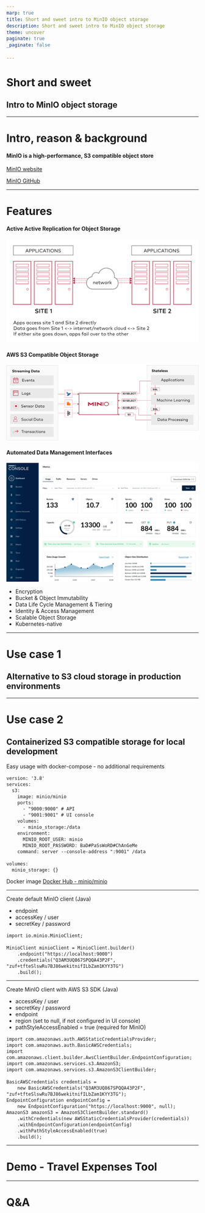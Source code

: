 ```yaml
---
marp: true
title: Short and sweet intro to MinIO object storage
description: Short and sweet intro to MinIO object storage
theme: uncover
paginate: true
_paginate: false

---
```


# Short and sweet

## Intro to MinIO object storage

---

# Intro, reason & background

#### MinIO is a high-performance, S3 compatible object store

<!--

* implemented in Go language
* built for large scale AI/ML, data lake and database workloads. 
* runs on any cloud or on-premises infrastructure.

-->

[MinIO website](https://min.io/)

[MinIO GitHub](https://github.com/minio/minio)

---

# Features

#### Active Active Replication for Object Storage
![Active-Active Cross Region/Zone Replication](/images/active-active-replication.svg "Active-Active Cross Region/Zone Replication")

#### AWS S3 Compatible Object Storage
![AWS S3 Compatible Object Storage](/images/s3-compatibility.svg "AWS S3 Compatible Object Storage")

#### Automated Data Management Interfaces
![Automated Data Management Interfaces](/images/minio_console.png "Automated Data Management Interfaces")

* Encryption
* Bucket & Object Immutability
* Data Life Cycle Management & Tiering
* Identity & Access Management
* Scalable Object Storage
* Kubernetes-native

<!--

Active Active Replication for Object Storage
Active-Active Cross Region/Zone Replication
MinIO is the only vendor that offers it today

Encryption
MinIO encrypts data when stored on disk and when transmitted over the network. 
MinIO’s state-of-the-art encryption schemes support granular object-level encryption using modern, industry-standard encryption algorithms
Object encryption, network encryption, key encryption service

Automated Data Management Interfaces
MinIO offers a suite of options to cover every persona in a data-driven enterprise, 
such as graphical user interfaces (GUI), command line interfaces (CLI) and application programming interfaces (API)

Bucket & Object Immutability
MinIO supports a complete range of functionality including object locking, retention, legal holds, governance, and compliance.

AWS S3 Compatible Object Storage
MinIO’s S3 implementation is (one of) the most widely tested and implemented alternative to AWS S3 in the world.
One of the earliest adopters of the S3 API (both V2 and V4) and one of the few storage companies to focus exclusively on S3

Data Life Cycle Management
MinIO offers a unique suite of features (versioning, object locking, etc.) to protect data within and across clouds.

Identity & Access Management
MinIO IAM is built with AWS Identity and Access Management (IAM) compatibility at its core 
and presents that framework to applications and users no matter the environment
MinIO also supports leading third-party external identity providers (IDP) - Keycloak, ActiveDirectory, LDAP, etc

Scalable Object Storage
MinIO scales horizontally (scale out) through a concept called Server Pools. 
Each server pool is an independent set of nodes with their own compute, network and storage resources.

Kubernetes-native
With a native Kubernetes operator integration, 
MinIO supports all the major Kubernetes distributions on public, private and edge clouds.

-->

---

# Use case 1

## Alternative to S3 cloud storage in production environments

---

# Use case 2

## Containerized S3 compatible storage for local development

Easy usage with docker-compose - no additional requirements

```
version: '3.8'
services:
  s3:
    image: minio/minio
    ports:
      - "9000:9000" # API
      - "9001:9001" # UI console
    volumes:
      - minio_storage:/data
    environment:
      MINIO_ROOT_USER: minio
      MINIO_ROOT_PASSWORD: BaD#PaSsWoRD#ChAnGeMe
    command: server --console-address ":9001" /data

volumes:
  minio_storage: {}
```
Docker image
[Docker Hub - minio/minio](https://hub.docker.com/r/minio/minio/tags)

---

Create default MinIO client (Java)

* endpoint
* accessKey / user
* secretKey / password

```
import io.minio.MinioClient;

MinioClient minioClient = MinioClient.builder()
    .endpoint("https://localhost:9000")
    .credentials("Q3AM3UQ867SPQQA43P2F", "zuf+tfteSlswRu7BJ86wekitnifILbZam1KYY3TG")
    .build();
```

---

Create MinIO client with AWS S3 SDK (Java)
* accessKey / user
* secretKey / password
* endpoint
* region (set to null, if not configured in UI console)
* pathStyleAccessEnabled = true (required for MinIO)

```
import com.amazonaws.auth.AWSStaticCredentialsProvider;
import com.amazonaws.auth.BasicAWSCredentials;
import com.amazonaws.client.builder.AwsClientBuilder.EndpointConfiguration;
import com.amazonaws.services.s3.AmazonS3;
import com.amazonaws.services.s3.AmazonS3ClientBuilder;

BasicAWSCredentials credentials =
    new BasicAWSCredentials("Q3AM3UQ867SPQQA43P2F", "zuf+tfteSlswRu7BJ86wekitnifILbZam1KYY3TG");
EndpointConfiguration endpointConfig =
    new EndpointConfiguration("https://localhost:9000", null);
AmazonS3 amazonS3 = AmazonS3ClientBuilder.standard()
    .withCredentials(new AWSStaticCredentialsProvider(credentials))
    .withEndpointConfiguration(endpointConfig)
    .withPathStyleAccessEnabled(true)
    .build();
```

---

# Demo - Travel Expenses Tool

---

# Q&A